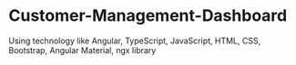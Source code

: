 # Customer-Management-Dashboard
Using technology like Angular, TypeScript,  JavaScript, HTML, CSS, Bootstrap, Angular Material, ngx library
